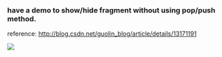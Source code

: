 <h3>have a demo to show/hide fragment without using pop/push method.</h3>

<p>reference: <a href='http://blog.csdn.net/guolin_blog/article/details/13171191'>http://blog.csdn.net/guolin_blog/article/details/13171191</a></p>

<img src='Screen_Shot_2015-01-08_at_11.47.48.png'>

